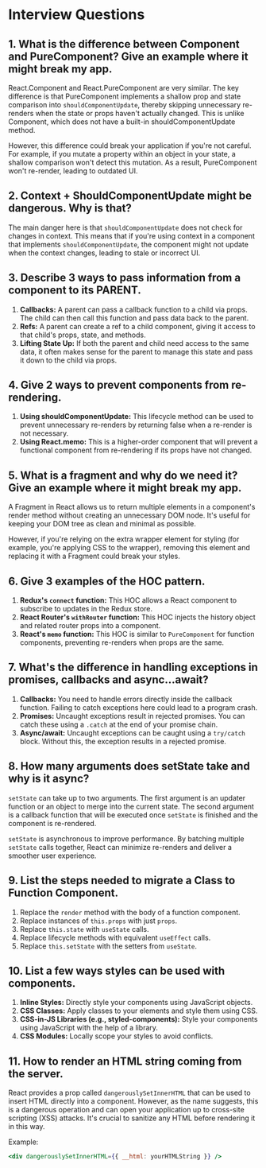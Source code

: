 # Interview Questions

## 1. What is the difference between Component and PureComponent? Give an example where it might break my app.

React.Component and React.PureComponent are very similar. The key difference is that PureComponent implements a shallow prop and state comparison into `shouldComponentUpdate`, thereby skipping unnecessary re-renders when the state or props haven't actually changed. This is unlike Component, which does not have a built-in shouldComponentUpdate method.

However, this difference could break your application if you're not careful. For example, if you mutate a property within an object in your state, a shallow comparison won't detect this mutation. As a result, PureComponent won't re-render, leading to outdated UI.

## 2. Context + ShouldComponentUpdate might be dangerous. Why is that?

The main danger here is that `shouldComponentUpdate` does not check for changes in context. This means that if you're using context in a component that implements `shouldComponentUpdate`, the component might not update when the context changes, leading to stale or incorrect UI.

## 3. Describe 3 ways to pass information from a component to its PARENT.

1. **Callbacks:** A parent can pass a callback function to a child via props. The child can then call this function and pass data back to the parent.
2. **Refs:** A parent can create a ref to a child component, giving it access to that child's props, state, and methods.
3. **Lifting State Up:** If both the parent and child need access to the same data, it often makes sense for the parent to manage this state and pass it down to the child via props.

## 4. Give 2 ways to prevent components from re-rendering.

1. **Using shouldComponentUpdate:** This lifecycle method can be used to prevent unnecessary re-renders by returning false when a re-render is not necessary.
2. **Using React.memo:** This is a higher-order component that will prevent a functional component from re-rendering if its props have not changed.

## 5. What is a fragment and why do we need it? Give an example where it might break my app.

A Fragment in React allows us to return multiple elements in a component's render method without creating an unnecessary DOM node. It's useful for keeping your DOM tree as clean and minimal as possible.

However, if you're relying on the extra wrapper element for styling (for example, you're applying CSS to the wrapper), removing this element and replacing it with a Fragment could break your styles.

## 6. Give 3 examples of the HOC pattern.

1. **Redux's `connect` function:** This HOC allows a React component to subscribe to updates in the Redux store.
2. **React Router's `withRouter` function:** This HOC injects the history object and related router props into a component.
3. **React's `memo` function:** This HOC is similar to `PureComponent` for function components, preventing re-renders when props are the same.

## 7. What's the difference in handling exceptions in promises, callbacks and async…await?

1. **Callbacks:** You need to handle errors directly inside the callback function. Failing to catch exceptions here could lead to a program crash.
2. **Promises:** Uncaught exceptions result in rejected promises. You can catch these using a `.catch` at the end of your promise chain.
3. **Async/await:** Uncaught exceptions can be caught using a `try/catch` block. Without this, the exception results in a rejected promise.

## 8. How many arguments does setState take and why is it async?

`setState` can take up to two arguments. The first argument is an updater function or an object to merge into the current state. The second argument is a callback function that will be executed once `setState` is finished and the component is re-rendered.

`setState` is asynchronous to improve performance. By batching multiple `setState` calls together, React can minimize re-renders and deliver a smoother user experience.

## 9. List the steps needed to migrate a Class to Function Component.

1. Replace the `render` method with the body of a function component.
2. Replace instances of `this.props` with just `props`.
3. Replace `this.state` with `useState` calls.
4. Replace lifecycle methods with equivalent `useEffect` calls.
5. Replace `this.setState` with the setters from `useState`.

## 10. List a few ways styles can be used with components.

1. **Inline Styles:** Directly style your components using JavaScript objects.
2. **CSS Classes:** Apply classes to your elements and style them using CSS.
3. **CSS-in-JS Libraries (e.g., styled-components):** Style your components using JavaScript with the help of a library.
4. **CSS Modules:** Locally scope your styles to avoid conflicts.

## 11. How to render an HTML string coming from the server.

React provides a prop called `dangerouslySetInnerHTML` that can be used to insert HTML directly into a component. However, as the name suggests, this is a dangerous operation and can open your application up to cross-site scripting (XSS) attacks. It's crucial to sanitize any HTML before rendering it in this way.

Example:

```jsx
<div dangerouslySetInnerHTML={{ __html: yourHTMLString }} />
```
